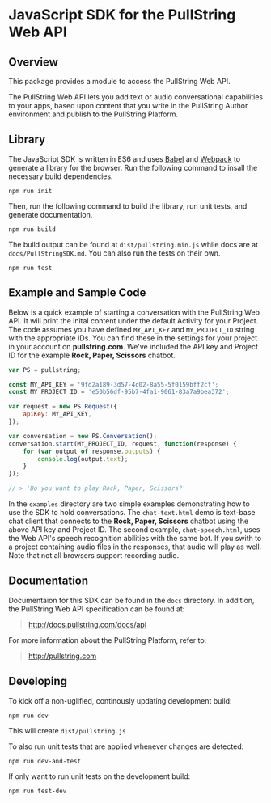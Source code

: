 # JavaScript SDK for the PullString Web API

## Overview

This package provides a module to access the PullString Web API.

The PullString Web API lets you add text or audio conversational capabilities to your apps, based upon content that you
write in the PullString Author environment and publish to the PullString Platform.

## Library

The JavaScript SDK is written in ES6 and uses [Babel](http://babeljs.io/) and [Webpack](https://webpack.github.io/) to
generate a library for the browser. Run the following command to insall the necessary build dependencies.

```
npm run init
```

Then, run the following command to build the library, run unit tests, and generate documentation.

```
npm run build
```

The build output can be found at `dist/pullstring.min.js` while docs are at `docs/PullStringSDK.md`. You can also run
the tests on their own.

```
npm run test
```
## Example and Sample Code

Below is a quick example of starting a conversation with the PullString Web API.  It will print the inital content under
the default Activity for your Project. The code assumes you have defined `MY_API_KEY` and `MY_PROJECT_ID` string with
the appropriate IDs.  You can find these in the settings for your project in your account on **pullstring.com**.
We've included the API key and Project ID for the example **Rock, Paper, Scissors** chatbot.

```js
var PS = pullstring;

const MY_API_KEY = '9fd2a189-3d57-4c02-8a55-5f0159bff2cf';
const MY_PROJECT_ID = 'e50b56df-95b7-4fa1-9061-83a7a9bea372';

var request = new PS.Request({
    apiKey: MY_API_KEY,
});

var conversation = new PS.Conversation();
conversation.start(MY_PROJECT_ID, request, function(response) {
    for (var output of response.outputs) {
        console.log(output.text);
    }
});

// > 'Do you want to play Rock, Paper, Scissors?'
```

In the `examples` directory are two simple examples demonstrating how to use the SDK to hold conversations.
The `chat-text.html` demo is text-base chat client that connects to the **Rock, Paper, Scissors** chatbot using the
above API key and Project ID. The second example, `chat-speech.html`, uses the Web API's speech recognition abilities
with the same bot. If you swith to a project containing audio files in the responses, that audio will play as well. Note
that not all browsers support recording audio.

## Documentation

Documentaion for this SDK can be found in the `docs` directory. In addition, the PullString Web API specification can be
found at:

> http://docs.pullstring.com/docs/api

For more information about the PullString Platform, refer to:

> http://pullstring.com

## Developing

To kick off a non-uglified, continously updating development build:

```
npm run dev
```

This will create `dist/pullstring.js`

To also run unit tests that are applied whenever changes are detected:

```
npm run dev-and-test
```

If only want to run unit tests on the development build:

```
npm run test-dev
```
